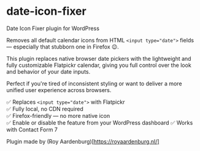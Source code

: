 # date-icon-fixer

Date Icon Fixer plugin for WordPress

Removes all default calendar icons from HTML `<input type="date">` fields — especially that stubborn one in Firefox 😉.

This plugin replaces native browser date pickers with the lightweight and fully customizable Flatpickr calendar, giving you full control over the look and behavior of your date inputs.

Perfect if you're tired of inconsistent styling or want to deliver a more unified user experience across browsers.

✅ Replaces `<input type="date">` with Flatpickr  
✅ Fully local, no CDN required  
✅ Firefox-friendly — no more native icon  
✅ Enable or disable the feature from your WordPress dashboard
✅ Works with Contact Form 7

Plugin made by (Roy Aardenburg)[https://royaardenburg.nl/]